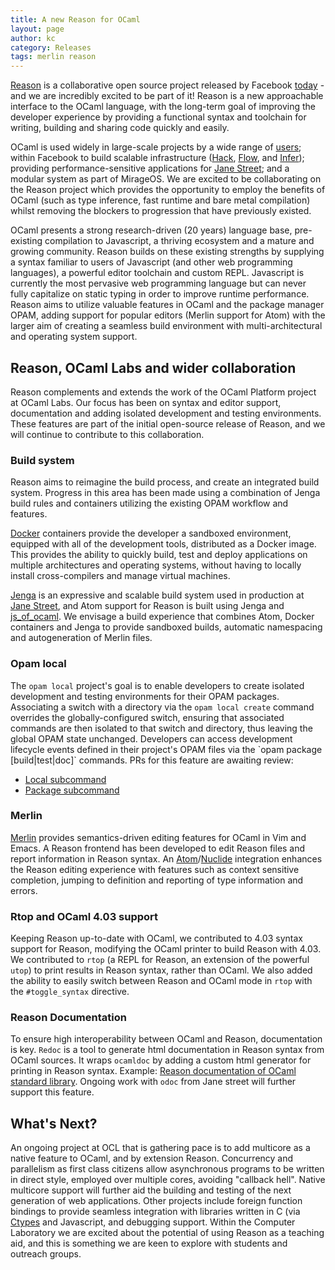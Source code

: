```yaml
---
title: A new Reason for OCaml
layout: page
author: kc
category: Releases
tags: merlin reason
---
```


[Reason](http://facebook.github.io/reason/) is a collaborative open source project
released by Facebook [today](https://news.ycombinator.com/item?id=11716975) - and we are
incredibly excited to be part of it!
Reason is a new approachable
interface to the OCaml language, with the long-term goal of improving
the developer experience by providing a functional syntax and toolchain
for writing, building and sharing code quickly and easily.

OCaml is used widely in large-scale projects by a wide range of
[users](http://ocaml.org/learn/companies.html); within Facebook to build
scalable infrastructure ([Hack](http://hacklang.org/),
[Flow](http://flowtype.org/), and [Infer](http://fbinfer.com/));
providing performance-sensitive applications for [Jane
Street](https://www.janestreet.com/); and a modular system as part of
MirageOS. We are excited to be collaborating on
the Reason project which provides the opportunity to employ the benefits
of OCaml (such as type inference, fast runtime and bare metal
compilation) whilst removing the blockers to progression that have
previously existed.

OCaml presents a strong research-driven (20 years) language base,
pre-existing compilation to Javascript, a thriving ecosystem and a
mature and growing community. Reason builds on these existing strengths
by supplying a syntax familiar to users of Javascript (and other web
programming languages), a powerful editor toolchain and custom REPL.
Javascript is currently the most pervasive web programming language but
can never fully capitalize on static typing in order to improve runtime
performance. Reason aims to utilize valuable features in OCaml and the
package manager OPAM, adding support for popular editors (Merlin support
for Atom) with the larger aim of creating a seamless build environment
with multi-architectural and operating system support.

Reason, OCaml Labs and wider collaboration
------------------------------------------

Reason complements and extends the work of the OCaml
Platform project at OCaml Labs. Our focus has been on syntax and editor support,
documentation and adding isolated development and testing environments.
These features are part of the initial open-source release of Reason,
and we will continue to contribute to this collaboration.

### Build system

Reason aims to reimagine the build process, and create an integrated
build system. Progress in this area has been made using a combination of
Jenga build rules and containers utilizing the existing OPAM workflow
and features.

[Docker](https://www.docker.com/) containers provide the developer a
sandboxed environment, equipped with all of the development tools,
distributed as a Docker image. This provides the ability to quickly
build, test and deploy applications on multiple architectures and
operating systems, without having to locally install cross-compilers and
manage virtual machines.

[Jenga](https://github.com/janestreet/jenga) is an expressive and
scalable build system used in production at [Jane
Street](https://www.janestreet.com/), and Atom support for Reason is
built using Jenga and [js\_of\_ocaml](http://ocsigen.org/js_of_ocaml/).
We envisage a build experience that combines Atom, Docker containers and
Jenga to provide sandboxed builds, automatic namespacing and
autogeneration of Merlin files.

### Opam local

The `opam local` project's goal is to enable developers to create
isolated development and testing environments for their OPAM packages.
Associating a switch with a directory via the `opam local create`
command overrides the globally-configured switch, ensuring that
associated commands are then isolated to that switch and directory, thus
leaving the global OPAM state unchanged. Developers
can access development lifecycle events defined in their project's OPAM
files via the \`opam package \[build|test|doc\]\` commands. PRs for this
feature are awaiting review:

-   [Local subcommand](https://github.com/ocaml/opam/pull/2550)
-   [Package subcommand](https://github.com/ocaml/opam/pull/2551)

### Merlin

[Merlin](https://github.com/ocaml/merlin) provides semantics-driven editing features
for OCaml in Vim and Emacs. A Reason frontend has been developed to edit
Reason files and report information in Reason syntax. An
[Atom](https://atom.io/)/[Nuclide](http://nuclide.io/) integration
enhances the Reason editing experience with features such as context
sensitive completion, jumping to definition and reporting of type
information and errors.

### Rtop and OCaml 4.03 support

Keeping Reason up-to-date with OCaml, we contributed to 4.03 syntax
support for Reason, modifying the OCaml printer to build Reason with
4.03. We contributed to `rtop` (a REPL for Reason, an extension of the
powerful `utop`) to print results in Reason syntax, rather than OCaml.
We also added the ability to easily switch between Reason and OCaml mode
in `rtop` with the `#toggle_syntax` directive.

### Reason Documentation

To ensure high interoperability between OCaml and Reason, documentation
is key. `Redoc` is a tool to generate html documentation in Reason
syntax from OCaml sources. It wraps `ocamldoc` by adding a custom html
generator for printing in Reason syntax. Example: [Reason documentation
of OCaml standard
library](http://kcsrk.info/reason_stdlib_docs/Docstrings.html). Ongoing
work with `odoc` from Jane street will further support this feature.

What's Next?
------------

An ongoing project at OCL that is gathering pace is to add
multicore as a native feature to OCaml, and by
extension Reason. Concurrency and parallelism as first class citizens
allow asynchronous programs to be written in direct style, employed over
multiple cores, avoiding "callback hell". Native multicore support will
further aid the building and testing of the next generation of web
applications. Other projects include foreign function bindings to
provide seamless integration with libraries written in C (via
[Ctypes](https://github.com/ocamllabs/ocaml-ctypes) and Javascript, and debugging support.
Within the Computer Laboratory we are excited about the potential of
using Reason as a teaching aid, and this is something we are keen to
explore with students and outreach groups.
